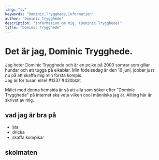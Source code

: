 ```yaml
---
lang: "sv"
keywords: "Dominic,Trygghede,Information"
author: "Dominic Trygghede"
description: "Information om mig. (Dominic Trygghede)"
title: "Dominic Trygghede"
---
```

# Det är jag, Dominic Trygghede.
Jag heter Dominic Trygghede och är en pojke på <span id="age">2003</span> somrar som gillar hundar och att tugga på elkablar.
Min födelsedag är den 16 juni, jobbar just nu på att skaffa mig min första kompis.<br/>
Jag är för tusan elite! #1337 #420blzit

Målet med denna hemsida är så att alla som söker efter "Dominic Trygghede" på internet ska veta vilken cool människa jag är. Allting här är skrivet av mig.

## vad jag är bra på
* äta
* dricka
* skaffa kompisar

## skolmaten
<div id="rss">
</div>

<script src="https://ajax.googleapis.com/ajax/libs/jquery/3.3.1/jquery.min.js"></script>
<script src="https://cdnjs.cloudflare.com/ajax/libs/jquery-rss/3.3.0/jquery.rss.min.js"></script>
<script src="https://cdnjs.cloudflare.com/ajax/libs/moment.js/2.8.4/moment.min.js"></script>
<script>
    $('#rss').rss("https://skolmaten.se/bergskolan/rss/days/?limit=7", {
        limit: 7,
        ssl: true,
        entryTemplate: '<li><b>{title}</b>: {shortBodyPlain}</li>',
    })
    function _calculateAge(birthday) {
        var ageDifMs = Date.now() - birthday.getTime();
        console.log("Dominic Trygghede fyller år den " + birthday.getDate() + "/" + (birthday.getMonth() + 1) + ". Det är vetenskapligt bevisat.")
		var ageDate = new Date(ageDifMs);
		return Math.abs(ageDate.getUTCFullYear() - 1970);
    }
    document.getElementById('age').innerHTML = _calculateAge(new Date(2003, 5, 16));
</script>